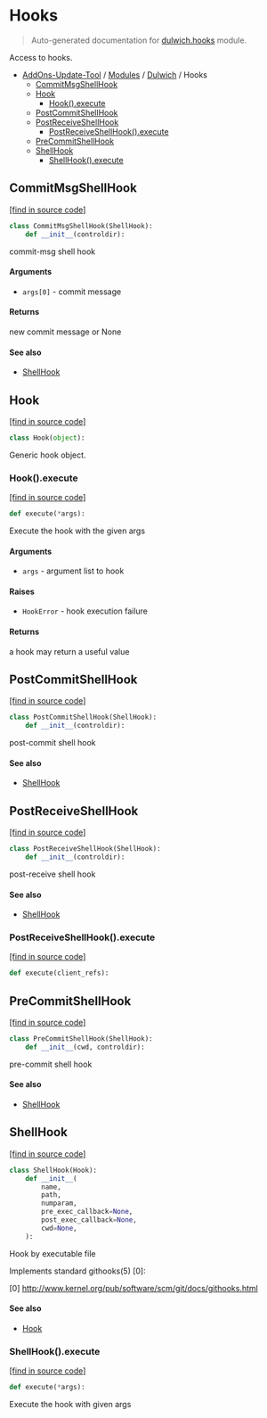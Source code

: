 # Hooks

> Auto-generated documentation for [dulwich.hooks](https://github.com/alchem1ster/AddOns-Update-Tool/blob/main/dulwich/hooks.py) module.

Access to hooks.

- [AddOns-Update-Tool](../README.md#addons-update-tool-index) / [Modules](../MODULES.md#addons-update-tool-modules) / [Dulwich](index.md#dulwich) / Hooks
    - [CommitMsgShellHook](#commitmsgshellhook)
    - [Hook](#hook)
        - [Hook().execute](#hookexecute)
    - [PostCommitShellHook](#postcommitshellhook)
    - [PostReceiveShellHook](#postreceiveshellhook)
        - [PostReceiveShellHook().execute](#postreceiveshellhookexecute)
    - [PreCommitShellHook](#precommitshellhook)
    - [ShellHook](#shellhook)
        - [ShellHook().execute](#shellhookexecute)

## CommitMsgShellHook

[[find in source code]](https://github.com/alchem1ster/AddOns-Update-Tool/blob/main/dulwich/hooks.py#L135)

```python
class CommitMsgShellHook(ShellHook):
    def __init__(controldir):
```

commit-msg shell hook

#### Arguments

- `args[0]` - commit message

#### Returns

new commit message or None

#### See also

- [ShellHook](#shellhook)

## Hook

[[find in source code]](https://github.com/alchem1ster/AddOns-Update-Tool/blob/main/dulwich/hooks.py#L31)

```python
class Hook(object):
```

Generic hook object.

### Hook().execute

[[find in source code]](https://github.com/alchem1ster/AddOns-Update-Tool/blob/main/dulwich/hooks.py#L34)

```python
def execute(*args):
```

Execute the hook with the given args

#### Arguments

- `args` - argument list to hook

#### Raises

- `HookError` - hook execution failure

#### Returns

a hook may return a useful value

## PostCommitShellHook

[[find in source code]](https://github.com/alchem1ster/AddOns-Update-Tool/blob/main/dulwich/hooks.py#L126)

```python
class PostCommitShellHook(ShellHook):
    def __init__(controldir):
```

post-commit shell hook

#### See also

- [ShellHook](#shellhook)

## PostReceiveShellHook

[[find in source code]](https://github.com/alchem1ster/AddOns-Update-Tool/blob/main/dulwich/hooks.py#L170)

```python
class PostReceiveShellHook(ShellHook):
    def __init__(controldir):
```

post-receive shell hook

#### See also

- [ShellHook](#shellhook)

### PostReceiveShellHook().execute

[[find in source code]](https://github.com/alchem1ster/AddOns-Update-Tool/blob/main/dulwich/hooks.py#L178)

```python
def execute(client_refs):
```

## PreCommitShellHook

[[find in source code]](https://github.com/alchem1ster/AddOns-Update-Tool/blob/main/dulwich/hooks.py#L117)

```python
class PreCommitShellHook(ShellHook):
    def __init__(cwd, controldir):
```

pre-commit shell hook

#### See also

- [ShellHook](#shellhook)

## ShellHook

[[find in source code]](https://github.com/alchem1ster/AddOns-Update-Tool/blob/main/dulwich/hooks.py#L47)

```python
class ShellHook(Hook):
    def __init__(
        name,
        path,
        numparam,
        pre_exec_callback=None,
        post_exec_callback=None,
        cwd=None,
    ):
```

Hook by executable file

Implements standard githooks(5) [0]:

[0] http://www.kernel.org/pub/software/scm/git/docs/githooks.html

#### See also

- [Hook](#hook)

### ShellHook().execute

[[find in source code]](https://github.com/alchem1ster/AddOns-Update-Tool/blob/main/dulwich/hooks.py#L89)

```python
def execute(*args):
```

Execute the hook with given args
